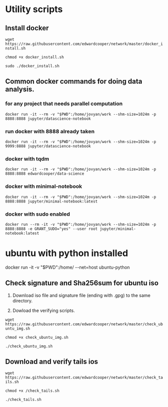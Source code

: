 # Utility scripts 


## Install docker

`wget https://raw.githubusercontent.com/edwardcooper/network/master/docker_install.sh`

`chmod +x docker_install.sh`

`sudo ./docker_install.sh`

## Common docker commands for doing data analysis. 
### for any project that needs parallel computation

`docker run -it --rm -v "$PWD":/home/jovyan/work --shm-size=1024m -p 8888:8888 jupyter/datascience-notebook`

 
### run docker with 8888 already taken
`docker run -it --rm -v "$PWD":/home/jovyan/work --shm-size=1024m -p 9999:8888 jupyter/datascience-notebook`


### docker with tqdm

`docker run -it --rm -v "$PWD":/home/jovyan/work --shm-size=1024m -p 8888:8888 edwardcooper/data-science`
### docker with minimal-notebook 
`docker run -it --rm -v "$PWD":/home/jovyan/work --shm-size=1024m -p 8888:8888 jupyter/minimal-notebook:latest`

### docker with sudo enabled 
`docker run --rm -it -v "$PWD":/home/jovyan/work --shm-size=1024m -p 8888:8888 -e GRANT_SUDO="yes" --user root jupyter/minimal-notebook:latest`


# ubuntu with python installed
docker run -it -v "$PWD":/home/ --net=host ubuntu-python

## Check signature and Sha256sum for ubuntu iso 

1. Download iso file and signature file (ending with .gpg) to the same directory. 

2. Dowload the verifying scripts. 

`wget https://raw.githubusercontent.com/edwardcooper/network/master/check_ubuntu_img.sh`

`chmod +x check_ubuntu_img.sh`

`./check_ubuntu_img.sh`


## Download and verify tails ios

`wget https://raw.githubusercontent.com/edwardcooper/network/master/check_tails.sh`

`chmod +x /check_tails.sh`

`./check_tails.sh`
